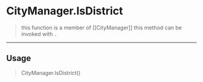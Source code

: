 # CityManager.IsDistrict
> this function is a member of [[CityManager]]
> this method can be invoked with `.`
-----
## Usage
> CityManager.IsDistrict()
